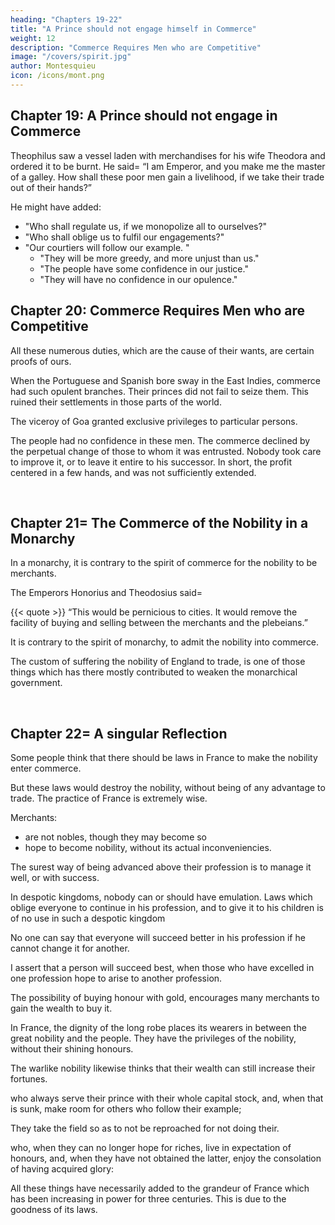 ```yaml
---
heading: "Chapters 19-22"
title: "A Prince should not engage himself in Commerce"
weight: 12
description: "Commerce Requires Men who are Competitive"
image: "/covers/spirit.jpg"
author: Montesquieu
icon: /icons/mont.png
---
```






## Chapter 19: A Prince should not engage in Commerce

Theophilus saw a vessel laden with merchandises for his wife Theodora and ordered it to be burnt. He said= “I am Emperor, and you make me the master of a galley. How shall these poor men gain a livelihood, if we take their trade out of their hands?”

He might have added:
- "Who shall regulate us, if we monopolize all to ourselves?"
- "Who shall oblige us to fulfil our engagements?"
- "Our courtiers will follow our example. "
  - "They will be more greedy, and more unjust than us."
  - "The people have some confidence in our justice."
  - "They will have no confidence in our opulence."



## Chapter 20: Commerce Requires Men who are Competitive

All these numerous duties, which are the cause of their wants, are certain proofs of ours.

When the Portuguese and Spanish bore sway in the East Indies, commerce had such opulent branches. Their princes did not fail to seize them. This ruined their settlements in those parts of the world.

The viceroy of Goa granted exclusive privileges to particular persons.

The people had no confidence in these men. The commerce declined by the perpetual change of those to whom it was entrusted. Nobody took care to improve it, or to leave it entire to his successor. In short, the profit centered in a few hands, and was not sufficiently extended.

<br>

## Chapter 21= The Commerce of the Nobility in a Monarchy

In a monarchy, it is contrary to the spirit of commerce for the nobility to be merchants.

The Emperors Honorius and Theodosius said= 

{{< quote >}}
“This would be pernicious to cities. It would remove the facility of buying and selling between the merchants and the plebeians.”
</div>

It is contrary to the spirit of monarchy, to admit the nobility into commerce.

The custom of suffering the nobility of England to trade, is one of those things which has there mostly contributed to weaken the monarchical government.

<br>

## Chapter 22= A singular Reflection

Some people think that there should be laws in France to make the nobility enter commerce.

But these laws would destroy the nobility, without being of any advantage to trade. The practice of France is extremely wise. 

Merchants:
- are not nobles, though they may become so
- hope to become nobility, without its actual inconveniencies. 

The surest way of being advanced above their profession is to manage it well, or with success. <!-- The consequence of which is generally an affluent fortune. -->

In despotic kingdoms, nobody can or should have emulation. Laws which oblige everyone to continue in his profession, and to give it to his children is of no use in such a despotic kingdom

No one can say that everyone will succeed better in his profession if he cannot change it for another.

I assert that a person will succeed best, when those who have excelled in one profession hope to arise to another profession.

The possibility of buying honour with gold, encourages many merchants to gain the wealth to buy it.

<!-- I will not examine the justice of bartering the price of virtue for money. There are governments where this may be very useful. -->

In France, the dignity of the long robe places its wearers in between the great nobility and the people. They have the privileges of the nobility, without their shining honours.

<!-- - a dignity which, while this body, the depositary of the laws, is encircled with glory, It leaves the private members in a mediocrity of fortune; a dignity, in which there are no other means of distinction, but by a superior capacity and virtue, yet which still leaves in view one much more illustrious= -->

The warlike nobility likewise thinks that their wealth can still increase their fortunes. <!-- ; who are ashamed of augmenting, if they begin not with dissipating their estates; -->

who always serve their prince with their whole capital stock, and, when that is sunk, make room for others who follow their example; 

They take the field so as to not be reproached for not doing their. 

who, when they can no longer hope for riches, live in expectation of honours, and, when they have not obtained the latter, enjoy the consolation of having acquired glory:

All these things have necessarily added to the grandeur of France which has been increasing in power for three centuries. This is due to the goodness of its laws.

